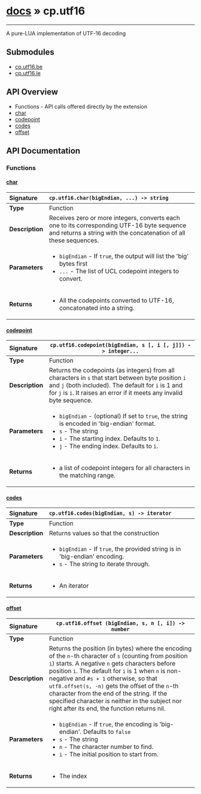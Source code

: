 # [docs](index.md) » cp.utf16
---

A pure-LUA implementation of UTF-16 decoding

## Submodules
 * [cp.utf16.be](cp.utf16.be.md)
 * [cp.utf16.le](cp.utf16.le.md)

## API Overview
* Functions - API calls offered directly by the extension
 * [char](#char)
 * [codepoint](#codepoint)
 * [codes](#codes)
 * [offset](#offset)

## API Documentation

### Functions

#### [char](#char)
| <span style="float: left;">**Signature**</span> | <span style="float: left;">`cp.utf16.char(bigEndian, ...) -> string` </span>                                                          |
| -----------------------------------------------------|---------------------------------------------------------------------------------------------------------|
| **Type**                                             | Function                                                                                         |
| **Description**                                      | Receives zero or more integers, converts each one to its corresponding UTF-16 byte sequence and returns a string with the concatenation of all these sequences.                                                                                         |
| **Parameters**                                       | <ul markdown="1"><li markdown="1">`bigEndian`	- If `true`, the output will list the 'big' bytes first</li><li markdown="1">`...`		- The list of UCL codepoint integers to convert.</li></ul> |
| **Returns**                                          | <ul markdown="1"><li markdown="1">All the codepoints converted to UTF-16, concatonated into a string.</li></ul>          |

#### [codepoint](#codepoint)
| <span style="float: left;">**Signature**</span> | <span style="float: left;">`cp.utf16.codepoint(bigEndian, s [, i [, j]]) -> integer...` </span>                                                          |
| -----------------------------------------------------|---------------------------------------------------------------------------------------------------------|
| **Type**                                             | Function                                                                                         |
| **Description**                                      | Returns the codepoints (as integers) from all characters in `s` that start between byte position `i` and `j` (both included). The default for `i` is 1 and for `j` is `i`. It raises an error if it meets any invalid byte sequence.                                                                                         |
| **Parameters**                                       | <ul markdown="1"><li markdown="1">`bigEndian`		- (optional) If set to `true`, the string is encoded in 'big-endian' format.</li><li markdown="1">`s`				- The string</li><li markdown="1">`i`				- The starting index. Defaults to `1`.</li><li markdown="1">`j`				- The ending index. Defaults to `i`.</li></ul> |
| **Returns**                                          | <ul markdown="1"><li markdown="1">a list of codepoint integers for all characters in the matching range.</li></ul>          |

#### [codes](#codes)
| <span style="float: left;">**Signature**</span> | <span style="float: left;">`cp.utf16.codes(bigEndian, s) -> iterator` </span>                                                          |
| -----------------------------------------------------|---------------------------------------------------------------------------------------------------------|
| **Type**                                             | Function                                                                                         |
| **Description**                                      | Returns values so that the construction                                                                                         |
| **Parameters**                                       | <ul markdown="1"><li markdown="1">`bigEndian`		- If `true`, the provided string is in 'big-endian' encoding.</li><li markdown="1">`s`				- The string to iterate through.</li></ul> |
| **Returns**                                          | <ul markdown="1"><li markdown="1">An iterator</li></ul>          |

#### [offset](#offset)
| <span style="float: left;">**Signature**</span> | <span style="float: left;">`cp.utf16.offset (bigEndian, s, n [, i]) -> number` </span>                                                          |
| -----------------------------------------------------|---------------------------------------------------------------------------------------------------------|
| **Type**                                             | Function                                                                                         |
| **Description**                                      | Returns the position (in bytes) where the encoding of the `n`-th character of `s` (counting from position `i`) starts. A negative `n` gets characters before position `i`. The default for `i` is 1 when `n` is non-negative and `#s + 1` otherwise, so that `utf8.offset(s, -n)` gets the offset of the `n`-th character from the end of the string. If the specified character is neither in the subject nor right after its end, the function returns nil.                                                                                         |
| **Parameters**                                       | <ul markdown="1"><li markdown="1">`bigEndian`		- If `true`, the encoding is 'big-endian'. Defaults to `false`</li><li markdown="1">`s`				- The string</li><li markdown="1">`n`				- The character number to find.</li><li markdown="1">`i`				- The initial position to start from.</li></ul> |
| **Returns**                                          | <ul markdown="1"><li markdown="1">The index</li></ul>          |

